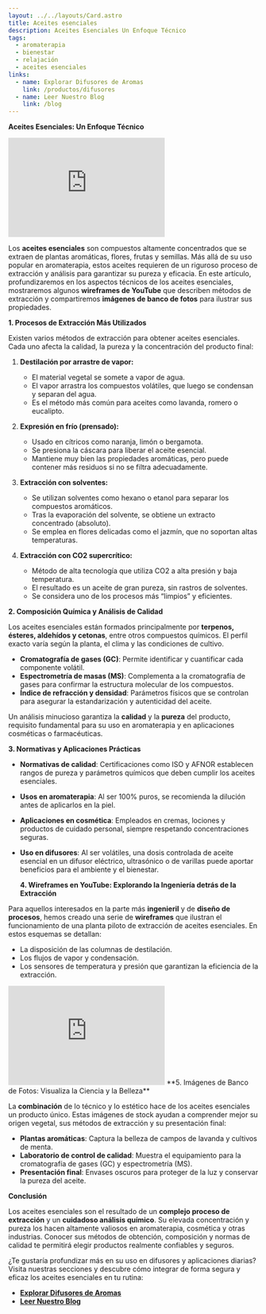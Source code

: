 ```yaml
---
layout: ../../layouts/Card.astro
title: Aceites esenciales
description: Aceites Esenciales Un Enfoque Técnico
tags:
  - aromaterapia
  - bienestar
  - relajación
  - aceites esenciales
links:
  - name: Explorar Difusores de Aromas
    link: /productos/difusores
  - name: Leer Nuestro Blog
    link: /blog
---
```


**Aceites Esenciales: Un Enfoque Técnico**

<iframe width="315" height="200" src="https://www.youtube.com/embed/CMBwucEtYhM?si=qguZiWZjl12hos2u" title="YouTube video player" frameborder="0" allow="accelerometer; autoplay; clipboard-write; encrypted-media; gyroscope; picture-in-picture; web-share" referrerpolicy="strict-origin-when-cross-origin" allowfullscreen></iframe>

Los **aceites esenciales** son compuestos altamente concentrados que se extraen de plantas aromáticas, flores, frutas y semillas. Más allá de su uso popular en aromaterapia, estos aceites requieren de un riguroso proceso de extracción y análisis para garantizar su pureza y eficacia. En este artículo, profundizaremos en los aspectos técnicos de los aceites esenciales, mostraremos algunos **wireframes de YouTube** que describen métodos de extracción y compartiremos **imágenes de banco de fotos** para ilustrar sus propiedades.

**1. Procesos de Extracción Más Utilizados**

Existen varios métodos de extracción para obtener aceites esenciales. Cada uno afecta la calidad, la pureza y la concentración del producto final:

1. **Destilación por arrastre de vapor:**

   - El material vegetal se somete a vapor de agua.
   - El vapor arrastra los compuestos volátiles, que luego se condensan y separan del agua.
   - Es el método más común para aceites como lavanda, romero o eucalipto.

2. **Expresión en frío (prensado):**

   - Usado en cítricos como naranja, limón o bergamota.
   - Se presiona la cáscara para liberar el aceite esencial.
   - Mantiene muy bien las propiedades aromáticas, pero puede contener más residuos si no se filtra adecuadamente.

3. **Extracción con solventes:**

   - Se utilizan solventes como hexano o etanol para separar los compuestos aromáticos.
   - Tras la evaporación del solvente, se obtiene un extracto concentrado (absoluto).
   - Se emplea en flores delicadas como el jazmín, que no soportan altas temperaturas.

4. **Extracción con CO2 supercrítico:**
   - Método de alta tecnología que utiliza CO2 a alta presión y baja temperatura.
   - El resultado es un aceite de gran pureza, sin rastros de solventes.
   - Se considera uno de los procesos más “limpios” y eficientes.

**2. Composición Química y Análisis de Calidad**

Los aceites esenciales están formados principalmente por **terpenos, ésteres, aldehídos y cetonas**, entre otros compuestos químicos. El perfil exacto varía según la planta, el clima y las condiciones de cultivo.

- **Cromatografía de gases (GC)**: Permite identificar y cuantificar cada componente volátil.
- **Espectrometría de masas (MS)**: Complementa a la cromatografía de gases para confirmar la estructura molecular de los compuestos.
- **Índice de refracción y densidad**: Parámetros físicos que se controlan para asegurar la estandarización y autenticidad del aceite.

Un análisis minucioso garantiza la **calidad** y la **pureza** del producto, requisito fundamental para su uso en aromaterapia y en aplicaciones cosméticas o farmacéuticas.

**3. Normativas y Aplicaciones Prácticas**

- **Normativas de calidad**: Certificaciones como ISO y AFNOR establecen rangos de pureza y parámetros químicos que deben cumplir los aceites esenciales.
- **Usos en aromaterapia**: Al ser 100% puros, se recomienda la dilución antes de aplicarlos en la piel.
- **Aplicaciones en cosmética**: Empleados en cremas, lociones y productos de cuidado personal, siempre respetando concentraciones seguras.
- **Uso en difusores**: Al ser volátiles, una dosis controlada de aceite esencial en un difusor eléctrico, ultrasónico o de varillas puede aportar beneficios para el ambiente y el bienestar.

  **4. Wireframes en YouTube: Explorando la Ingeniería detrás de la Extracción**

Para aquellos interesados en la parte más **ingenieril** y de **diseño de procesos**, hemos creado una serie de **wireframes** que ilustran el funcionamiento de una planta piloto de extracción de aceites esenciales. En estos esquemas se detallan:

- La disposición de las columnas de destilación.
- Los flujos de vapor y condensación.
- Los sensores de temperatura y presión que garantizan la eficiencia de la extracción.

<iframe width="315" height="200" src="https://www.youtube.com/embed/iNmpdJOaOEU?si=CG2I0tqdbS6hpCmG" title="YouTube video player" frameborder="0" allow="accelerometer; autoplay; clipboard-write; encrypted-media; gyroscope; picture-in-picture; web-share" referrerpolicy="strict-origin-when-cross-origin" allowfullscreen></iframe>
**5. Imágenes de Banco de Fotos: Visualiza la Ciencia y la Belleza**

La **combinación** de lo técnico y lo estético hace de los aceites esenciales un producto único. Estas imágenes de stock ayudan a comprender mejor su origen vegetal, sus métodos de extracción y su presentación final:

- **Plantas aromáticas**: Captura la belleza de campos de lavanda y cultivos de menta.
- **Laboratorio de control de calidad**: Muestra el equipamiento para la cromatografía de gases (GC) y espectrometría (MS).
- **Presentación final**: Envases oscuros para proteger de la luz y conservar la pureza del aceite.

**Conclusión**

Los aceites esenciales son el resultado de un **complejo proceso de extracción** y un **cuidadoso análisis químico**. Su elevada concentración y pureza los hacen altamente valiosos en aromaterapia, cosmética y otras industrias. Conocer sus métodos de obtención, composición y normas de calidad te permitirá elegir productos realmente confiables y seguros.

¿Te gustaría profundizar más en su uso en difusores y aplicaciones diarias? Visita nuestras secciones y descubre cómo integrar de forma segura y eficaz los aceites esenciales en tu rutina:

- [**Explorar Difusores de Aromas**](/productos/difusores)
- [**Leer Nuestro Blog**](/blog)
